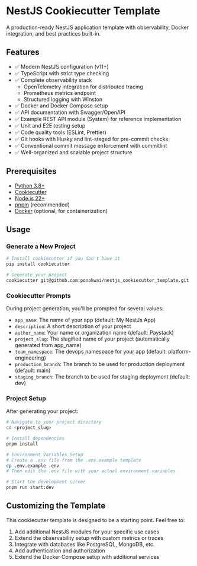 # NestJS Cookiecutter Template

A production-ready NestJS application template with observability, Docker integration, and best practices built-in.

## Features

- ✅ Modern NestJS configuration (v11+)
- ✅ TypeScript with strict type checking
- ✅ Complete observability stack
  - OpenTelemetry integration for distributed tracing
  - Prometheus metrics endpoint
  - Structured logging with Winston
- ✅ Docker and Docker Compose setup
- ✅ API documentation with Swagger/OpenAPI
- ✅ Example REST API module (System) for reference implementation
- ✅ Unit and E2E testing setup
- ✅ Code quality tools (ESLint, Prettier)
- ✅ Git hooks with Husky and lint-staged for pre-commit checks
- ✅ Conventional commit message enforcement with commitlint
- ✅ Well-organized and scalable project structure

## Prerequisites

- [Python 3.8+](https://www.python.org/downloads/)
- [Cookiecutter](https://cookiecutter.readthedocs.io/en/latest/installation.html)
- [Node.js 22+](https://nodejs.org/)
- [pnpm](https://pnpm.io/installation) (recommended)
- [Docker](https://docs.docker.com/get-docker/) (optional, for containerization)

## Usage

### Generate a New Project

```bash
# Install cookiecutter if you don't have it
pip install cookiecutter

# Generate your project
cookiecutter git@github.com:ponokwai/nestjs_cookiecutter_template.git
```

### Cookiecutter Prompts

During project generation, you'll be prompted for several values:
- `app_name`: The name of your app (default: My NestJs App)
- `description`: A short description of your project
- `author_name`: Your name or organization name (default: Paystack)
- `project_slug`: The slugified name of your project (automatically generated from app_name)
- `team_namespace`: The devops namespace for your app (default: platform-engineering)
- `production_branch`: The branch to be used for production deployment (default: main)
- `staging_branch`: The branch to be used for staging deployment (default: dev)


### Project Setup

After generating your project:

```bash
# Navigate to your project directory
cd <project_slug>

# Install dependencies
pnpm install

# Environment Variables Setup
# Create a .env file from the .env.example template
cp .env.example .env
# Then edit the .env file with your actual environment variables

# Start the development server
pnpm run start:dev
```

## Customizing the Template

This cookiecutter template is designed to be a starting point. Feel free to:

1. Add additional NestJS modules for your specific use cases
2. Extend the observability setup with custom metrics or traces
3. Integrate with databases like PostgreSQL, MongoDB, etc.
4. Add authentication and authorization
5. Extend the Docker Compose setup with additional services

